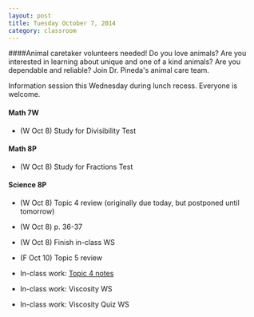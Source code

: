 ```yaml
---
layout: post  
title: Tuesday October 7, 2014
category: classroom
--- 
```

####Animal caretaker volunteers needed!
Do you love animals? Are you interested in learning about unique and one of a kind animals? Are you dependable and reliable? Join Dr. Pineda's animal care team. 

Information session this Wednesday during lunch recess. Everyone is welcome. 

#### Math 7W
* (W Oct 8) Study for Divisibility Test

#### Math 8P
* (W Oct 8) Study for Fractions Test

#### Science 8P
* (W Oct 8) Topic 4 review (originally due today, but postponed until tomorrow)
* (W Oct 8) p. 36-37
* (W Oct 8) Finish in-class WS
* (F Oct 10) Topic 5 review

* In-class work: [Topic 4 notes](https://www.dropbox.com/s/v4zkrfb9vokj8bl/Topic%204.1.pdf?dl=0)
* In-class work: Viscosity WS
* In-class work: Viscosity Quiz WS
